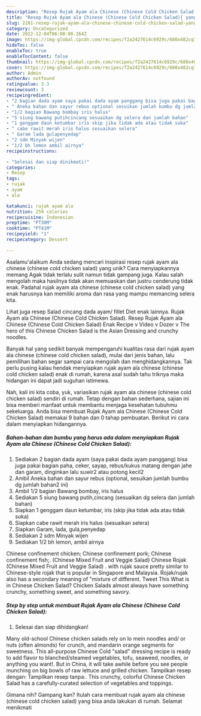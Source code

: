 ```yaml
---
description: "Resep Rujak Ayam ala Chinese (Chinese Cold Chicken Salad){ yang Enak Banget"
title: "Resep Rujak Ayam ala Chinese (Chinese Cold Chicken Salad){ yang Enak Banget"
slug: 2201-resep-rujak-ayam-ala-chinese-chinese-cold-chicken-salad-yang-enak-banget
category: Uncategorized
date: 2022-12-04T06:00:00.264Z
image: https://img-global.cpcdn.com/recipes/f2a2427614c6929c/680x482cq70/rujak-ayam-ala-chinese-chinese-cold-chicken-salad-foto-resep-utama.jpg
hideToc: false
enableToc: true
enableTocContent: false
thumbnail: https://img-global.cpcdn.com/recipes/f2a2427614c6929c/680x482cq70/rujak-ayam-ala-chinese-chinese-cold-chicken-salad-foto-resep-utama.jpg
cover: https://img-global.cpcdn.com/recipes/f2a2427614c6929c/680x482cq70/rujak-ayam-ala-chinese-chinese-cold-chicken-salad-foto-resep-utama.jpg
author: Admin
authorAv: notfound
ratingvalue: 3.3
reviewcount: 3
recipeingredient:
- "2 bagian dada ayam saya pakai dada ayam panggang bisa juga pakai bagian paha ceker sayap rebuskukus matang dengan jahe dan garam dinginkan lalu suwir2 atau potong kecil2"
- " Aneka bahan dan sayur rebus optional sesuikan jumlah bumbu dg jumlah bahan2 ini"
- "1/2 bagian Bawang bombay iris halus"
- "5 siung bawang putihcincang sesuaikan dg selera dan jumlah bahan"
- "1 genggam daun ketumbar iris skip jika tidak ada atau tidak suka"
- " cabe rawit merah iris halus sesuaikan selera"
- " Garam lada gulapenyedap"
- "2 sdm Minyak wijen"
- "1/2 bh lemon ambil airnya"
recipeinstructions:

- "Selesai dan siap dinikmati!"
categories:
- Resep
tags:
- rujak
- ayam
- ala

katakunci: rujak ayam ala 
nutrition: 259 calories
recipecuisine: Indonesian
preptime: "PT30M"
cooktime: "PT41M"
recipeyield: "1"
recipecategory: Dessert

---
```



Asalamu'alaikum Anda sedang mencari inspirasi resep rujak ayam ala chinese (chinese cold chicken salad) yang unik? Cara menyiapkannya memang Agak tidak terlalu sulit namun tidak gampang juga. Kalau salah mengolah maka hasilnya tidak akan memuaskan dan justru cenderung tidak enak. Padahal rujak ayam ala chinese (chinese cold chicken salad) yang enak harusnya kan memiliki aroma dan rasa yang mampu memancing selera kita.


Lihat juga resep Salad cincang dada ayam/ fillet Diet enak lainnya. Rujak Ayam ala Chinese (Chinese Cold Chicken Salad). Resep Rujak Ayam ala Chinese (Chinese Cold Chicken Salad) Enak Recipe v Video v Dozer v The hero of this Chinese Chicken Salad is the Asian Dressing and crunchy noodles.

Banyak hal yang sedikit banyak mempengaruhi kualitas rasa dari rujak ayam ala chinese (chinese cold chicken salad), mulai dari jenis bahan, lalu pemilihan bahan segar sampai cara mengolah dan menghidangkannya. Tak perlu pusing kalau hendak menyiapkan rujak ayam ala chinese (chinese cold chicken salad) enak di rumah, karena asal sudah tahu triknya maka hidangan ini dapat jadi suguhan istimewa.


Nah, kali ini kita coba, yuk, variasikan rujak ayam ala chinese (chinese cold chicken salad) sendiri di rumah. Tetap dengan bahan sederhana, sajian ini bisa memberi manfaat untuk membantu menjaga kesehatan tubuhmu sekeluarga. Anda bisa membuat Rujak Ayam ala Chinese (Chinese Cold Chicken Salad) memakai 9 bahan dan 0 tahap pembuatan. Berikut ini cara dalam menyiapkan hidangannya.

<!--inarticleads1-->

##### Bahan-bahan dan bumbu yang harus ada dalam menyiapkan Rujak Ayam ala Chinese (Chinese Cold Chicken Salad):

1. Sediakan 2 bagian dada ayam (saya pakai dada ayam panggang) bisa juga pakai bagian paha, ceker, sayap, rebus/kukus matang dengan jahe dan garam, dinginkan lalu suwir2 atau potong kecil2
1. Ambil  Aneka bahan dan sayur rebus (optional, sesuikan jumlah bumbu dg jumlah bahan2 ini)
1. Ambil 1/2 bagian Bawang bombay, iris halus
1. Sediakan 5 siung bawang putih,cincang (sesuaikan dg selera dan jumlah bahan)
1. Siapkan 1 genggam daun ketumbar, iris (skip jika tidak ada atau tidak suka)
1. Siapkan  cabe rawit merah iris halus (sesuaikan selera)
1. Siapkan  Garam, lada, gula,penyedap
1. Sediakan 2 sdm Minyak wijen
1. Sediakan 1/2 bh lemon, ambil airnya


Chinese confinement chicken; Chinese confinement pork; Chinese confinement fish;. (Chinese Mixed Fruit and Veggie Salad) Chinese Rojak (Chinese Mixed Fruit and Veggie Salad) . with rujak sauce pretty similar to Chinese-style rojak that is popular in Singapore and Malaysia. Rojak/rujak also has a secondary meaning of &#34;mixture of different. Tweet This What is in Chinese Chicken Salad? Chicken Salads almost always have something crunchy, something sweet, and something savory. 

<!--inarticleads2-->

##### Step by step untuk membuat Rujak Ayam ala Chinese (Chinese Cold Chicken Salad):


1. Selesai dan siap dihidangkan!

Many old-school Chinese chicken salads rely on lo mein noodles and/ or nuts (often almonds) for crunch, and mandarin orange segments for sweetness. This all-purpose Chinese Cold &#34;salad&#34; dressing recipe is ready to add flavor to blanched/steamed vegetables, tofu, seaweed, noodles, or anything you want!. But in China, it will take awhile before you see people munching on big bowls of raw lettuce and grilled chicken. Tampilkan resep dengan: Tampilkan resep tanpa:. This crunchy, colorful Chinese Chicken Salad has a carefully-curated selection of vegetables and toppings. 

Gimana nih? Gampang kan? Itulah cara membuat rujak ayam ala chinese (chinese cold chicken salad) yang bisa anda lakukan di rumah. Selamat menikmati
